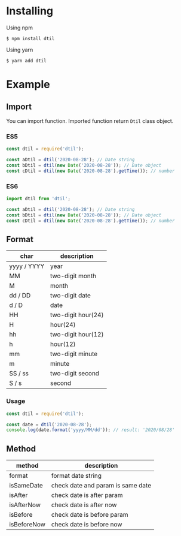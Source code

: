 # Installing

Using npm
```
$ npm install dtil
```

Using yarn
```
$ yarn add dtil
```


# Example

## Import

You can import function. Imported function return `Dtil` class object.

### ES5
```javascript
const dtil = require('dtil');

const aDtil = dtil('2020-08-28'); // Date string
const bDtil = dtil(new Date('2020-08-28')); // Date object
const cDtil = dtil(new Date('2020-08-28').getTime()); // number
```

### ES6
```javascript
import dtil from 'dtil';

const aDtil = dtil('2020-08-28'); // Date string
const bDtil = dtil(new Date('2020-08-28')); // Date object
const cDtil = dtil(new Date('2020-08-28').getTime()); // number
```

## Format

|char|description|
|---|---|
|yyyy / YYYY|year|
|MM|two-digit month |
|M|month|
|dd / DD|two-digit date|
|d / D|date|
|HH|two-digit hour(24)|
|H|hour(24)|
|hh|two-digit hour(12)|
|h|hour(12)|
|mm|two-digit minute|
|m|minute|
|SS / ss|two-digit second|
|S / s|second|

### Usage
```javascript
const dtil = require('dtil');

const date = dtil('2020-08-28');
console.log(date.format('yyyy/MM/dd')); // result: '2020/08/28'
```

## Method

|method|description|
|---|---|
|format|format date string|
|isSameDate|check date and param is same date|
|isAfter|check date is after param|
|isAfterNow|check date is after now|
|isBefore|check date is before param|
|isBeforeNow|check date is before now|